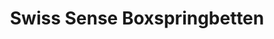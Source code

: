 ---
title: "Swiss Sense Boxspringbetten"
url: /sindelfingen/swiss-sense-boxspringbetten/
shop: Betten
---